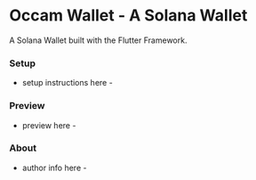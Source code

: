# Occam Wallet - A Solana Wallet

A Solana Wallet built with the Flutter Framework.

### Setup

- setup instructions here -

### Preview 

- preview here -

### About

- author info here -

